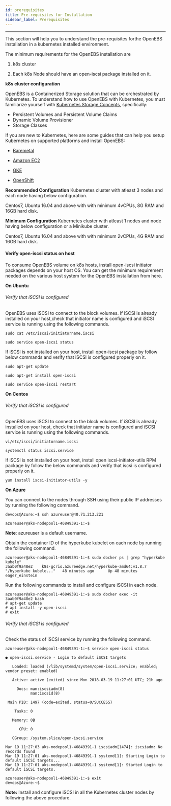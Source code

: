 ```yaml
---
id: prerequisites
title: Pre-requisites for Installation
sidebar_label: Prerequisites
---
```


------

This section will help you to understand the pre-requisites forthe OpenEBS installation in a kubernetes installed environment.

The minimum requirements for the OpenEBS installation are

1.  k8s cluster

2. Each k8s Node should have an open-iscsi package installed on it.


**k8s cluster configuration**

OpenEBS is a Containerized Storage solution that can be orchestrated by  Kubernetes. To understand how to use OpenEBS with Kubernetes, you must familiarize yourself with [Kubernetes Storage Concepts](https://kubernetes.io/docs/concepts/storage/persistent-volumes/), specifically:

- Persistent Volumes and Persistent Volume Claims
- Dynamic Volume Provisioner
- Storage Classes



If you are new to Kubernetes, here are some guides that can help you setup Kubernetes on supported platforms and install OpenEBS:

- [Baremetal](https://docs.openebs.io/docs/onpremise.html#running-the-setup-on-ubuntu-1604)

- [Amazon EC2](https://docs.openebs.io/docs/cloudsolutions.html#amazon-cloud)

- [GKE](https://docs.openebs.io/docs/cloudsolutions.html#google-cloud)

- [OpenShift](https://docs.openebs.io/docs/openshift.html)


**Recommended Configuration**
Kubernetes cluster with atleast 3 nodes and each node having below configuration.

Centos7, Ubuntu 16.04 and above with with minimum 4vCPUs, 8G RAM and 16GB hard disk. 

**Minimum Configuration**
Kubernetes cluster with atleast 1 nodes and node having below configuration or a Minikube cluster.

Centos7, Ubuntu 16.04 and above with with minimum 2vCPUs, 4G RAM and 16GB hard disk. 



#### **Verify open-iscsi status on host**

To consume OpenEBS volume on k8s hosts, install open-iscsi initiator packages depends on your host OS. You can get the minimum requirement needed on the various host system for the OpenEBS installation from here.

**On Ubuntu**

###### Verify that iSCSI is configured

OpenEBS uses iSCSI to connect to the block volumes. If iSCSI is already installed on your host,check that initiator name is configured and iSCSI service is running using the following commands.

```
sudo cat /etc/iscsi/initiatorname.iscsi
```

```
sudo service open-iscsi status
```

 

If iSCSI is not installed on your host, install open-iscsi package by follow below commands and verify that iSCSI is configured properly on it.

```
sudo apt-get update
```

```
sudo apt-get install open-iscsi
```

```
sudo service open-iscsi restart
```



**On Centos**

###### Verify that iSCSI is configured

OpenEBS uses iSCSI to connect to the block volumes. If iSCSI is already installed on your host, check that initiator name is configured and iSCSI service is running using the following commands.

```
vi/etc/iscsi/initiatorname.iscsi
```

```
systemctl status iscsi.service
```

 

If iSCSI is not installed on your host, install open iscsi-initiator-utils RPM package by follow the below commands and verify that iscsi is configured properly on it.

 

```
yum install iscsi-initiator-utils -y
```

 

**On Azure**

You can connect to the nodes through SSH using their public IP addresses by running the following command.



```
devops@Azure:~$ ssh azureuser@40.71.213.221

azureuser@aks-nodepool1-46849391-1:~$
```

 **Note**: azureuser is a default username.



Obtain the container ID of the hyperkube kubelet on each node by running the following command.

```
azureuser@aks-nodepool1-46849391-1:~$ sudo docker ps | grep "hyperkube kubele" 
3aab0f9a48e2    k8s-gcrio.azureedge.net/hyperkube-amd64:v1.8.7   "/hyperkube kubele..."   48 minutes ago      Up 48 minutes                           eager_einstein
```

Run the following commands to install and configure iSCSI in each node.

```
azureuser@aks-nodepool1-46849391-1:~$ sudo docker exec -it 3aab0f9a48e2 bash
# apt-get update
# apt install -y open-iscsi
# exit
```

###### Verify that iSCSI is configured

 Check the status of iSCSI service by running the following command.

```
azureuser@aks-nodepool1-46849391-1:~$ service open-iscsi status

● open-iscsi.service - Login to default iSCSI targets

   Loaded: loaded (/lib/systemd/system/open-iscsi.service; enabled; vendor preset: enabled)

   Active: active (exited) since Mon 2018-03-19 11:27:01 UTC; 21h ago

     Docs: man:iscsiadm(8) 
           man:iscsid(8)

 Main PID: 1497 (code=exited, status=0/SUCCESS)

    Tasks: 0

   Memory: 0B

      CPU: 0

   CGroup: /system.slice/open-iscsi.service

Mar 19 11:27:03 aks-nodepool1-46849391-1 iscsiadm[1474]: iscsiadm: No records found
Mar 19 11:27:01 aks-nodepool1-46849391-1 systemd[1]: Starting Login to default iSCSI targets...
Mar 19 11:27:01 aks-nodepool1-46849391-1 systemd[1]: Started Login to default iSCSI targets.

azureuser@aks-nodepool1-46849391-1:~$ exit
devops@Azure:~$
```

**Note:** Install and configure iSCSI in all the Kubernetes cluster nodes by following the above procedure.

<!-- Hotjar Tracking Code for https://docs.openebs.io -->
<script>
   (function(h,o,t,j,a,r){
       h.hj=h.hj||function(){(h.hj.q=h.hj.q||[]).push(arguments)};
       h._hjSettings={hjid:785693,hjsv:6};
       a=o.getElementsByTagName('head')[0];
       r=o.createElement('script');r.async=1;
       r.src=t+h._hjSettings.hjid+j+h._hjSettings.hjsv;
       a.appendChild(r);
   })(window,document,'https://static.hotjar.com/c/hotjar-','.js?sv=');
</script>
